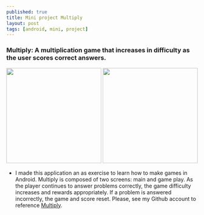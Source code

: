 ```yaml
---
published: true
title: Mini project Multiply
layout: post
tags: [android, mini, project]
---
```

<h3>Multiply: A multiplication game that increases in difficulty as the user scores correct answers.</h3>

<div id="wrapper" style="width:100%; text-align:center">
          <img src="https://cloud.githubusercontent.com/assets/12492121/9129072/ab36a4c4-3ca0-11e5-9559-6985aa55e217.png"  width="250" text-align= "center" >
<img src="https://cloud.githubusercontent.com/assets/12492121/9129075/b16ee482-3ca0-11e5-8e65-95ded7394589.png"  width="250" text-align= "center" >
</div>

   - I made this application an as exercise to learn how to make games in Android. Multiply is composed of two screens: main and game play. As the player continues to answer problems correctly, the game difficulty increases and rewards appropriately. If a problem is answered incorrectly, the game and score reset. Please, see my Github account to reference [Multiply](https://github.com/ver2point0/Multiply "Multiply").